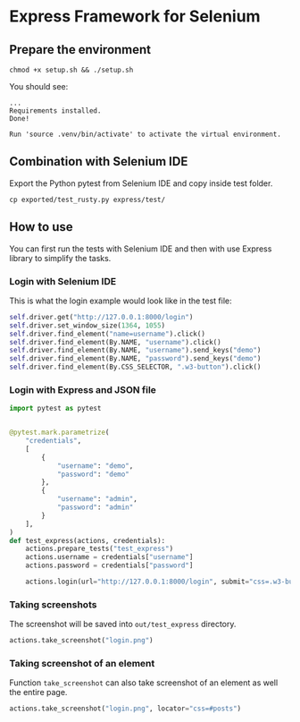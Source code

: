 # Express Framework for Selenium

## Prepare the environment

```text
chmod +x setup.sh && ./setup.sh
```
You should see:

```text
...
Requirements installed.
Done!

Run 'source .venv/bin/activate' to activate the virtual environment.
```

## Combination with Selenium IDE

Export the Python pytest from Selenium IDE and copy inside test folder.

```text
cp exported/test_rusty.py express/test/
```

## How to use

You can first run the tests with Selenium IDE and then with use Express library to simplify the tasks.
### Login with Selenium IDE
This is what the login example would look like in the test file:

```python
self.driver.get("http://127.0.0.1:8000/login")
self.driver.set_window_size(1364, 1055)
self.driver.find_element("name=username").click()
self.driver.find_element(By.NAME, "username").click()
self.driver.find_element(By.NAME, "username").send_keys("demo")
self.driver.find_element(By.NAME, "password").send_keys("demo")
self.driver.find_element(By.CSS_SELECTOR, ".w3-button").click()
```

### Login with Express and JSON file
```python
import pytest as pytest


@pytest.mark.parametrize(
    "credentials",
    [
        {
            "username": "demo",
            "password": "demo"
        },
        {
            "username": "admin",
            "password": "admin"
        }
    ],
)
def test_express(actions, credentials):
    actions.prepare_tests("test_express")
    actions.username = credentials["username"]
    actions.password = credentials["password"]

    actions.login(url="http://127.0.0.1:8000/login", submit="css=.w3-button")
```

### Taking screenshots
The screenshot will be saved into `out/test_express` directory.
```python
actions.take_screenshot("login.png")
```

### Taking screenshot of an element
Function `take_screenshot` can also take screenshot of an element as well the entire page.
```python
actions.take_screenshot("login.png", locator="css=#posts")
```
